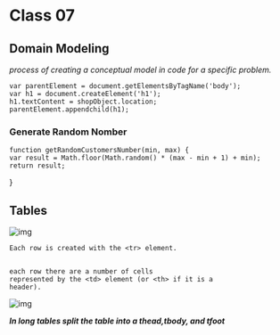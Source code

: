 # Class 07

## Domain Modeling

*process of creating a conceptual model in code for a specific problem.*

    var parentElement = document.getElementsByTagName('body');
    var h1 = document.createElement('h1');
    h1.textContent = shopObject.location;
    parentElement.appendchild(h1);
    

### Generate Random Nomber

    function getRandomCustomersNumber(min, max) {
    var result = Math.floor(Math.random() * (max - min + 1) + min);
    return result;
}


## Tables 

![img](https://ictacademy.com.ng/wp-content/uploads/2017/10/HTML-Table-Structure.png)
       



    Each row is created with the <tr> element.
    
    
    each row there are a number of cells
    represented by the <td> element (or <th> if it is a
    header).
    
    
    
   ![img](https://www.t4tutorials.com/wp-content/uploads/2017/02/table-in-html.png)
    
    
 ***In long tables  split the table into a thead,tbody, and tfoot***
